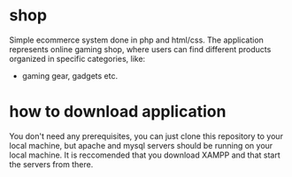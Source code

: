 # shop

Simple ecommerce system done in php and html/css. The application represents online gaming shop, where users can find different products organized in specific categories, like:
  - gaming gear, gadgets etc.

# how to download application

You don't need any prerequisites, you can just clone this repository to your local machine, but apache and mysql servers should be running on your local machine. It is reccomended 
that you download XAMPP and that start the servers from there. 
